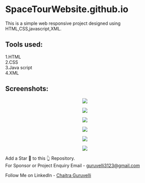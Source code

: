# SpaceTourWebsite.github.io
This is a simple web responsive project designed using HTML,CSS,javascript,XML.

<h2>Tools used:</h2>
1.HTML<br>
2.CSS<br>
3.Java script<br>
4.XML<br>

<h2>Screenshots:</h2>

<p align="center">
  <img src="https://github.com/Chaitra-03/SpaceTourWebsite.github.io/blob/main/Website/SpaceTour-main/screenshots/ss1.png" >
</p>


<p align="center">
  <img src="https://github.com/Chaitra-03/SpaceTourWebsite.github.io/blob/main/Website/SpaceTour-main/screenshots/ss2.png" >
</p>


<p align="center">
  <img src="https://github.com/Chaitra-03/SpaceTourWebsite.github.io/blob/main/Website/SpaceTour-main/screenshots/ss3.png" >
</p>


<p align="center">
  <img src="https://github.com/Chaitra-03/SpaceTourWebsite.github.io/blob/main/Website/SpaceTour-main/screenshots/ss4.png" >
</p>


<p align="center">
  <img src="https://github.com/Chaitra-03/SpaceTourWebsite.github.io/blob/main/Website/SpaceTour-main/screenshots/ss5.png" >
</p>

<p align="center">
  <img src="https://github.com/Chaitra-03/SpaceTourWebsite.github.io/blob/main/Website/SpaceTour-main/screenshots/ss6.png" >
</p>




Add a Star 🌟 to this 👆 Repository.<br>
For Sponsor or Project Enquiry
Email - guruvelli3123@gmail.com

Follow Me on
LinkedIn - <a href="https://www.linkedin.com/in/chaitra-guruvelli-b948a7238//">Chaitra Guruvelli</a>
